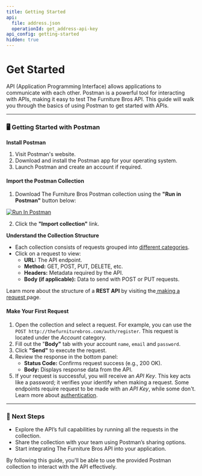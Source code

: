 ```yaml
---
title: Getting Started
api:
  file: address.json
  operationId: get_address-api-key
api_config: getting-started
hidden: true
---
```

# Get Started

API (Application Programming Interface) allows applications to communicate with each other. Postman is a powerful tool for interacting with APIs, making it easy to test The Furniture Bros API. This guide will walk you through the basics of using Postman to get started with APIs.

***

### 🖥️ **Getting Started with Postman**

**Install Postman**

1. Visit Postman's website.
2. Download and install the Postman app for your operating system.
3. Launch Postman and create an account if required.

#### **Import the Postman Collection**

1. Download The Furniture Bros Postman collection using the **"Run in Postman"** button below:

[![Run In Postman](https://run.pstmn.io/button.svg)](https://god.gw.postman.com/run-collection/40166625-6cbe30e8-5760-4132-9411-55a3fa300d77?action=collection%2Ffork\&source=rip_markdown\&collection-url=entityId%3D40166625-6cbe30e8-5760-4132-9411-55a3fa300d77%26entityType%3Dcollection%26workspaceId%3D7fcc6d1e-d254-4162-98bf-8e40f5113547)

2. Click the **"Import collection"** link.

**Understand the Collection Structure**

* Each collection consists of requests grouped into [different categories](../#endpoint-categories).
* Click on a request to view:
  * **URL:** The API endpoint.
  * **Method:** GET, POST, PUT, DELETE, etc.
  * **Headers:** Metadata required by the API.
  * **Body (if applicable):** Data to send with POST or PUT requests.

Learn more about the structure of a **REST API** by visiting the[ making a request ](making-a-request.md)page.

#### **Make Your First Request**

1. Open the collection and select a request. For example, you can use the `POST http://thefurniturebros.com/auth/register`. This request is located under the *Account* category.
2. Fill out the "**Body"** tab with your account `name`, `email` and `password`.
3. Click **"Send"** to execute the request.
4. Review the response in the bottom panel:
   * **Status Code:** Confirms request success (e.g., 200 OK).
   * **Body:** Displays response data from the API.
5. If your request is successful, you will receive an *API Key*. This key acts like a password; it verifies your identify when making a request. Some endpoints require request to be made with an *API Key*, while some don't. Learn more about [authentication](authentication.md).

***

### 🦶 **Next Steps**

* Explore the API’s full capabilities by running all the requests in the collection.
* Share the collection with your team using Postman’s sharing options.
* Start integrating The Furniture Bros API into your application.

By following this guide, you'll be able to use the provided Postman collection to interact with the API effectively.